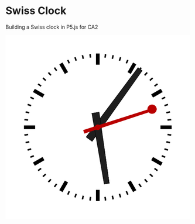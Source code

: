 # Swiss Clock 

Building a Swiss clock in P5.js for CA2

![p5-clock](https://github.com/OlgaTorok/P5_SwissClock/blob/master/Clock_finished.png)
